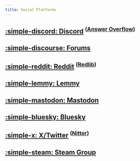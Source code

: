 ```yaml
---
title: Social Platforms
---
```


## [:simple-discord: Discord](https://discord.gg/WEu6BdFEtp) <sup>([Answer Overflow](https://www.answeroverflow.com/c/1072614816579063828/1143023993041993769))</sup>

## [:simple-discourse: Forums](https://universal-blue.discourse.group/c/bazzite/5)

## [:simple-reddit: Reddit](https://www.reddit.com/r/bazzite) <sup>([Redlib](https://redlib.perennialte.ch/r/Bazzite))</sup>

## [:simple-lemmy: Lemmy](https://lemmy.world/c/bazzite)

## [:simple-mastodon: Mastodon](https://fosstodon.org/@UniversalBlue)

## [:simple-bluesky: Bluesky](https://bsky.app/profile/bazzite.gg)

## [:simple-x: X/Twitter](https://x.com/bazzite_gg) <sup>([Nitter](https://xcancel.com/bazzite_gg))</sup>

## [:simple-steam: Steam Group](https://steamcommunity.com/groups/Bazzite)
